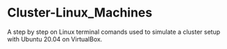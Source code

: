 # Cluster-Linux_Machines

A step by step on Linux terminal comands used to simulate a cluster setup with Ubuntu 20.04 on VirtualBox.
